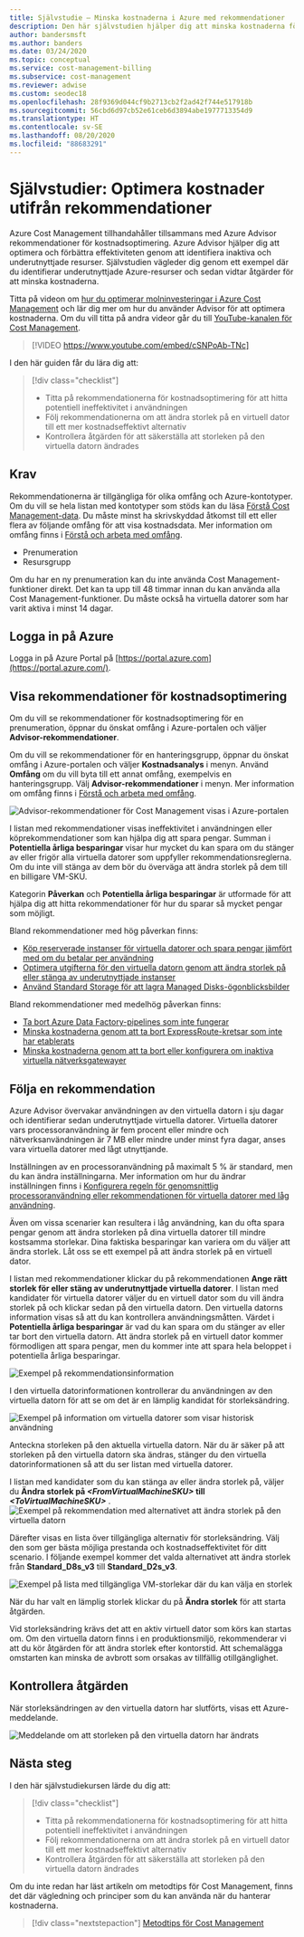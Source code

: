 ```yaml
---
title: Självstudie – Minska kostnaderna i Azure med rekommendationer
description: Den här självstudien hjälper dig att minska kostnaderna för Azure med hjälp av optimeringsrekommendationer.
author: bandersmsft
ms.author: banders
ms.date: 03/24/2020
ms.topic: conceptual
ms.service: cost-management-billing
ms.subservice: cost-management
ms.reviewer: adwise
ms.custom: seodec18
ms.openlocfilehash: 28f9369d044cf9b2713cb2f2ad42f744e517918b
ms.sourcegitcommit: 56cbd6d97cb52e61ceb6d3894abe1977713354d9
ms.translationtype: HT
ms.contentlocale: sv-SE
ms.lasthandoff: 08/20/2020
ms.locfileid: "88683291"
---
```

# <a name="tutorial-optimize-costs-from-recommendations"></a>Självstudier: Optimera kostnader utifrån rekommendationer

Azure Cost Management tillhandahåller tillsammans med Azure Advisor rekommendationer för kostnadsoptimering. Azure Advisor hjälper dig att optimera och förbättra effektiviteten genom att identifiera inaktiva och underutnyttjade resurser. Självstudien vägleder dig genom ett exempel där du identifierar underutnyttjade Azure-resurser och sedan vidtar åtgärder för att minska kostnaderna.

Titta på videon om [hur du optimerar molninvesteringar i Azure Cost Management](https://www.youtube.com/watch?v=cSNPoAb-TNc) och lär dig mer om hur du använder Advisor för att optimera kostnaderna. Om du vill titta på andra videor går du till [YouTube-kanalen för Cost Management](https://www.youtube.com/c/AzureCostManagement).

>[!VIDEO https://www.youtube.com/embed/cSNPoAb-TNc]

I den här guiden får du lära dig att:

> [!div class="checklist"]
> * Titta på rekommendationerna för kostnadsoptimering för att hitta potentiell ineffektivitet i användningen
> * Följ rekommendationerna om att ändra storlek på en virtuell dator till ett mer kostnadseffektivt alternativ
> * Kontrollera åtgärden för att säkerställa att storleken på den virtuella datorn ändrades

## <a name="prerequisites"></a>Krav
Rekommendationerna är tillgängliga för olika omfång och Azure-kontotyper. Om du vill se hela listan med kontotyper som stöds kan du läsa [Förstå Cost Management-data](understand-cost-mgt-data.md). Du måste minst ha skrivskyddad åtkomst till ett eller flera av följande omfång för att visa kostnadsdata. Mer information om omfång finns i [Förstå och arbeta med omfång](understand-work-scopes.md).

- Prenumeration
- Resursgrupp

Om du har en ny prenumeration kan du inte använda Cost Management-funktioner direkt. Det kan ta upp till 48 timmar innan du kan använda alla Cost Management-funktioner. Du måste också ha virtuella datorer som har varit aktiva i minst 14 dagar.

## <a name="sign-in-to-azure"></a>Logga in på Azure
Logga in på Azure Portal på [https://portal.azure.com](https://portal.azure.com/).

## <a name="view-cost-optimization-recommendations"></a>Visa rekommendationer för kostnadsoptimering

Om du vill se rekommendationer för kostnadsoptimering för en prenumeration, öppnar du önskat omfång i Azure-portalen och väljer **Advisor-rekommendationer**.

Om du vill se rekommendationer för en hanteringsgrupp, öppnar du önskat omfång i Azure-portalen och väljer **Kostnadsanalys** i menyn. Använd **Omfång** om du vill byta till ett annat omfång, exempelvis en hanteringsgrupp. Välj **Advisor-rekommendationer** i menyn. Mer information om omfång finns i [Förstå och arbeta med omfång](understand-work-scopes.md).

![Advisor-rekommendationer för Cost Management visas i Azure-portalen](./media/tutorial-acm-opt-recommendations/advisor-recommendations.png)

I listan med rekommendationer visas ineffektivitet i användningen eller köprekommendationer som kan hjälpa dig att spara pengar. Summan i **Potentiella årliga besparingar** visar hur mycket du kan spara om du stänger av eller frigör alla virtuella datorer som uppfyller rekommendationsreglerna. Om du inte vill stänga av dem bör du överväga att ändra storlek på dem till en billigare VM-SKU.

Kategorin **Påverkan** och **Potentiella årliga besparingar** är utformade för att hjälpa dig att hitta rekommendationer för hur du sparar så mycket pengar som möjligt.

Bland rekommendationer med hög påverkan finns:
- [Köp reserverade instanser för virtuella datorer och spara pengar jämfört med om du betalar per användning](../../advisor/advisor-cost-recommendations.md#buy-reserved-virtual-machine-instances-to-save-money-over-pay-as-you-go-costs)
- [Optimera utgifterna för den virtuella datorn genom att ändra storlek på eller stänga av underutnyttjade instanser](../../advisor/advisor-cost-recommendations.md#optimize-virtual-machine-spend-by-resizing-or-shutting-down-underutilized-instances)
- [Använd Standard Storage för att lagra Managed Disks-ögonblicksbilder](../../advisor/advisor-cost-recommendations.md#use-standard-snapshots-for-managed-disks)

Bland rekommendationer med medelhög påverkan finns:
- [Ta bort Azure Data Factory-pipelines som inte fungerar](../../advisor/advisor-cost-recommendations.md#delete-azure-data-factory-pipelines-that-are-failing)
- [Minska kostnaderna genom att ta bort ExpressRoute-kretsar som inte har etablerats](../../advisor/advisor-cost-recommendations.md#reduce-costs-by-eliminating-unprovisioned-expressroute-circuits)
- [Minska kostnaderna genom att ta bort eller konfigurera om inaktiva virtuella nätverksgatewayer](../../advisor/advisor-cost-recommendations.md#reduce-costs-by-deleting-or-reconfiguring-idle-virtual-network-gateways)

## <a name="act-on-a-recommendation"></a>Följa en rekommendation

Azure Advisor övervakar användningen av den virtuella datorn i sju dagar och identifierar sedan underutnyttjade virtuella datorer. Virtuella datorer vars processoranvändning är fem procent eller mindre och nätverksanvändningen är 7 MB eller mindre under minst fyra dagar, anses vara virtuella datorer med lågt utnyttjande.

Inställningen av en processoranvändning på maximalt 5 % är standard, men du kan ändra inställningarna. Mer information om hur du ändrar inställningen finns i [Konfigurera regeln för genomsnittlig processoranvändning eller rekommendationen för virtuella datorer med låg användning](../../advisor/advisor-get-started.md#configure-low-usage-vm-recommendation).

Även om vissa scenarier kan resultera i låg användning, kan du ofta spara pengar genom att ändra storleken på dina virtuella datorer till mindre kostsamma storlekar. Dina faktiska besparingar kan variera om du väljer att ändra storlek. Låt oss se ett exempel på att ändra storlek på en virtuell dator.

I listan med rekommendationer klickar du på rekommendationen **Ange rätt storlek för eller stäng av underutnyttjade virtuella datorer**. I listan med kandidater för virtuella datorer väljer du en virtuell dator som du vill ändra storlek på och klickar sedan på den virtuella datorn. Den virtuella datorns information visas så att du kan kontrollera användningsmåtten. Värdet i **Potentiella årliga besparingar** är vad du kan spara om du stänger av eller tar bort den virtuella datorn. Att ändra storlek på en virtuell dator kommer förmodligen att spara pengar, men du kommer inte att spara hela beloppet i potentiella årliga besparingar.

![Exempel på rekommendationsinformation](./media/tutorial-acm-opt-recommendations/recommendation-details.png)

I den virtuella datorinformationen kontrollerar du användningen av den virtuella datorn för att se om det är en lämplig kandidat för storleksändring.

![Exempel på information om virtuella datorer som visar historisk användning](./media/tutorial-acm-opt-recommendations/vm-details.png)

Anteckna storleken på den aktuella virtuella datorn. När du är säker på att storleken på den virtuella datorn ska ändras, stänger du den virtuella datorinformationen så att du ser listan med virtuella datorer.

I listan med kandidater som du kan stänga av eller ändra storlek på, väljer du **Ändra storlek på _&lt;FromVirtualMachineSKU&gt;_ till _&lt;ToVirtualMachineSKU&gt;_** .
![Exempel på rekommendation med alternativet att ändra storlek på den virtuella datorn](./media/tutorial-acm-opt-recommendations/resize-vm.png)

Därefter visas en lista över tillgängliga alternativ för storleksändring. Välj den som ger bästa möjliga prestanda och kostnadseffektivitet för ditt scenario. I följande exempel kommer det valda alternativet att ändra storlek från **Standard_D8s_v3** till **Standard_D2s_v3**.

![Exempel på lista med tillgängliga VM-storlekar där du kan välja en storlek](./media/tutorial-acm-opt-recommendations/choose-size.png)

När du har valt en lämplig storlek klickar du på **Ändra storlek** för att starta åtgärden.

Vid storleksändring krävs det att en aktiv virtuell dator som körs kan startas om. Om den virtuella datorn finns i en produktionsmiljö, rekommenderar vi att du kör åtgärden för att ändra storlek efter kontorstid. Att schemalägga omstarten kan minska de avbrott som orsakas av tillfällig otillgänglighet.

## <a name="verify-the-action"></a>Kontrollera åtgärden

När storleksändringen av den virtuella datorn har slutförts, visas ett Azure-meddelande.

![Meddelande om att storleken på den virtuella datorn har ändrats](./media/tutorial-acm-opt-recommendations/resized-notification.png)

## <a name="next-steps"></a>Nästa steg

I den här självstudiekursen lärde du dig att:

> [!div class="checklist"]
> * Titta på rekommendationerna för kostnadsoptimering för att hitta potentiell ineffektivitet i användningen
> * Följ rekommendationerna om att ändra storlek på en virtuell dator till ett mer kostnadseffektivt alternativ
> * Kontrollera åtgärden för att säkerställa att storleken på den virtuella datorn ändrades

Om du inte redan har läst artikeln om metodtips för Cost Management, finns det där vägledning och principer som du kan använda när du hanterar kostnaderna.

> [!div class="nextstepaction"]
> [Metodtips för Cost Management](cost-mgt-best-practices.md)
